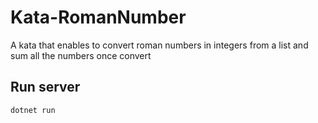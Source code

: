 # Kata-RomanNumber
A kata that enables to convert roman numbers in integers from a list and sum all the numbers once convert 

## Run server
```bash
dotnet run
```
